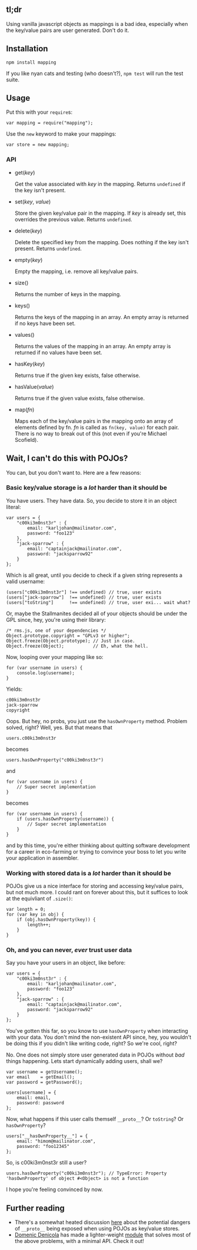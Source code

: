 ## tl;dr
Using vanilla javascript objects as mappings is a bad idea, especially when
the key/value pairs are user generated. Don't do it.

## Installation
	npm install mapping

If you like nyan cats and testing (who doesn't?), `npm test` will run the test suite.

## Usage
Put this with your `require`s:

	var mapping = require("mapping");	

Use the `new` keyword to make your mappings:

	var store = new mapping;

### API
+	get(_key_)

	Get the value associated with _key_ in the mapping. Returns `undefined` if the
	key isn't present.
	
+	set(_key_, _value_)

	Store the given key/value pair in the mapping. If _key_ is already set, this
	overrides the previous value. Returns `undefined`.
	
+	delete(_key_)

	Delete the specified key from the mapping. Does nothing if the key isn't present.
	Returns `undefined`.

+	empty(_key_)

	Empty the mapping, i.e. remove all key/value pairs.
	
+	size()

	Returns the number of keys in the mapping.
	
+	keys()

	Returns the keys of the mapping in an array. An empty array is returned if no
	keys have been set.
	
+	values()

	Returns the values of the mapping in an array. An empty array is returned if no
	values have been set.

+	hasKey(_key_)

	Returns true if the given key exists, false otherwise.
	
+	hasValue(_value_)

	Returns true if the given value exists, false otherwise.
	
+	map(_fn_)

	Maps each of the key/value pairs in the mapping onto an array of elements
	defined by fn. _fn_ is called as `fn(key, value)` for each pair. There is no
	way to break out of this (not even if you're Michael Scofield).

## Wait, I can't do this with POJOs?
You can, but you don't want to. Here are a few reasons:

### Basic key/value storage is a _lot_ harder than it should be
You have users. They have data. So, you decide to store it in an object literal:

	var users = {
		"c00ki3m0nst3r" : {
			email: "karljohan@mailinator.com",
			password: "foo123"
		},
		"jack-sparrow" : {
			email: "captainjack@mailinator.com",
			password: "jacksparrow92"
		}
	};

Which is all great, until you decide to check if a given string represents a
valid username:

	(users["c00ki3m0nst3r"] !== undefined) // true, user exists
	(users["jack-sparrow"]  !== undefined) // true, user exists
	(users["toString"]      !== undefined) // true, user exi... wait what?

Or, maybe the Stallmanites decided all of your objects should be under the
GPL since, hey, you're using their library:

	/* rms.js, one of your dependencies */
	Object.prototype.copyright = "GPLv3 or higher";
	Object.freeze(Object.prototype); // Just in case.
	Object.freeze(Object);           // Eh, what the hell.

Now, looping over your mapping like so:

	for (var username in users) {
		console.log(username);
	}

Yields:

	c00ki3m0nst3r
	jack-sparrow
	copyright

Oops. But hey, no probs, you just use the `hasOwnProperty` method. Problem
solved, right? Well, yes. But that means that

	users.c00ki3m0nst3r

becomes

	users.hasOwnProperty("c00ki3m0nst3r")

and

	for (var username in users) {
		// Super secret implementation
	}
 
becomes

	for (var username in users) {
		if (users.hasOwnProperty(username)) {
			// Super secret implementation
		}
	}

and by this time, you're either thinking about quitting software development
for a career in eco-farming or trying to convince your boss to let you write
your application in assembler.

### Working with stored data is a _lot_ harder than it should be
POJOs give us a nice interface for storing and accessing key/value pairs,
but not much more. I could rant on forever about this, but it suffices to
look at the equivliant of `.size()`:

	var length = 0;
	for (var key in obj) {
		if (obj.hasOwnProperty(key)) {
			length++;
		}
	}

### Oh, and you can never, _ever_ trust user data
Say you have your users in an object, like before:

	var users = {
		"c00ki3m0nst3r" : {
			email: "karljohan@mailinator.com",
			password: "foo123"
		},
		"jack-sparrow" : {
			email: "captainjack@mailinator.com",
			password: "jacksparrow92"
		}
	};

You've gotten this far, so you know to use `hasOwnProperty` when interacting
with your data. You don't mind the non-existent API since, hey, you wouldn't
be doing this if you didn't like writing code, right? So we're cool, right?

No. One does not simply store user generated data in POJOs without _bad_
things happening. Lets start dynamically adding users, shall we?

	var username = getUsername();
	var email    = getEmail();
	var password = getPassword();
	
	users[username] = {
		email: email,
		password: password
	};

Now, what happens if this user calls themself `__proto__`? Or `toString`? Or
`hasOwnProperty`?

	users["__hasOwnProperty__"] = {
		email: "himom@mailinator.com",
		password: "foo12345"
	};

So, is c00ki3m0nst3r still a user?

	users.hasOwnProperty("c00ki3m0nst3r"); // TypeError: Property 'hasOwnProperty' of object #<Object> is not a function

I hope you're feeling convinced by now.

## Further reading
+	There's a somewhat heated discussion [here](https://groups.google.com/forum/#!topic/nodejs/HvwsNAuAN2Q)
	about the potential dangers of `__proto__` being exposed when using POJOs as
	key/value stores.
+	[Domenic Denicola](https://github.com/domenic) has made a lighter-weight [module](https://github.com/domenic/dict)
	that solves most of the above problems, with a minimal API. Check it out!